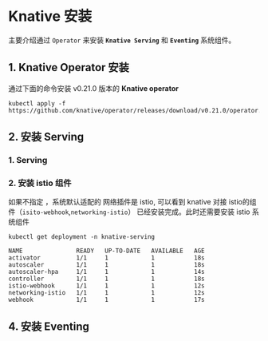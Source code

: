 # Knative 安装

主要介绍通过 `Operator` 来安装 **`Knative Serving`** 和 **`Eventing`** 系统组件。

## 1. Knative Operator 安装 

通过下面的命令安装  v0.21.0 版本的 **Knative  operator**

```text
kubectl apply -f https://github.com/knative/operator/releases/download/v0.21.0/operator.yaml
```

## 2. 安装 Serving 

### 1. Serving

### 2. 安装 istio 组件

如果不指定 ，系统默认适配的 网络插件是 istio, 可以看到 knative 对接 istio的组件（`isito-webhook`,`networking-istio`） 已经安装完成。此时还需要安装 istio 系统组件

```text
kubectl get deployment -n knative-serving

NAME               READY   UP-TO-DATE   AVAILABLE   AGE
activator          1/1     1            1           18s
autoscaler         1/1     1            1           18s
autoscaler-hpa     1/1     1            1           14s
controller         1/1     1            1           18s
istio-webhook      1/1     1            1           12s
networking-istio   1/1     1            1           12s
webhook            1/1     1            1           17s
```



## 4. 安装 Eventing





